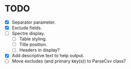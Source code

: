 # TODO

- [x] Separator parameter.
- [x] Exclude fields.
- [ ] Spectre display.
    - [ ] Table styling.
    - [ ] Title position.
    - [ ] Headers in display?
- [x] Add descriptive text to help output.
- [ ] Move excludes (and primary key(s)) to ParseCsv class?
